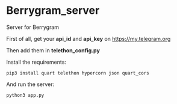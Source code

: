 # Berrygram_server
Server for Berrygram

First of all, get your **api_id** and **api_key** on https://my.telegram.org

Then add them in **telethon_config.py**

Install the requirements:

```
pip3 install quart telethon hypercorn json quart_cors
```

And run the server:

```
python3 app.py
```
